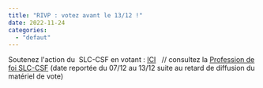 ```yaml
---
title: "RIVP : votez avant le 13/12 !"
date: 2022-11-24
categories: 
  - "defaut"
---
```


Soutenez l'action du  SLC-CSF en votant : [ICI](https://rivp.paragon-election.com "Plateforme de vote")   // consultez la [Profession de foi SLC-CSF](http://www3.slc.asso.fr/wp-content/uploads/2022/11/PROFDEFOI_RIVP22_BAT.pdf "Profession de foi") (date reportée du 07/12 au 13/12 suite au retard de diffusion du matériel de vote)

